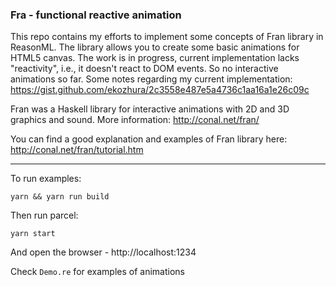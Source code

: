 ### Fra - functional reactive animation
This repo contains my efforts to implement some concepts of Fran library in ReasonML.
The library allows you to create some basic animations for HTML5 canvas.
The work is in progress, current implementation lacks "reactivity", i.e., it doesn't react to DOM events.
So no interactive animations so far. Some notes regarding my current implementation: https://gist.github.com/ekozhura/2c3558e487e5a4736c1aa16a1e26c09c

Fran was a Haskell library for interactive animations with 2D and 3D graphics and sound.
More information: http://conal.net/fran/

You can find a good explanation and examples of Fran library here: http://conal.net/fran/tutorial.htm

---

To run examples:

`yarn && yarn run build`

Then run parcel:

`yarn start`

And open the browser - http://localhost:1234

Check `Demo.re` for examples of animations
